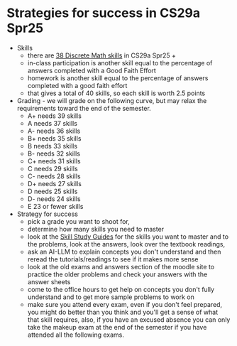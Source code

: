# Strategies for success in CS29a Spr25
* Skills
  * there are [38 Discrete Math skills](../../skills/README.md) in CS29a Spr25 +
  * in-class participation is another skill equal to the percentage of answers completed with a Good Faith Effort
  * homework is another skill equal to the percentage of answers completed with a good faith effort
  * that gives a total of 40 skills, so each skill is worth 2.5 points
* Grading - we will grade on the following curve, but may relax the requirements toward the end of the semester.
    * A+ needs 39 skills
    * A  needs 37 skills
    * A- needs 36 skills
    * B+ needs 35 skills
    * B  needs 33 skills
    * B- needs 32 skills
    * C+ needs 31 skills
    * C  needs 29 skills
    * C- needs 28 skills
    * D+ needs 27 skills
    * D  needs 25 skills
    * D- needs 24 skills
    * E  23 or fewer skills
* Strategy for success
    * pick a grade you want to shoot for,
    * determine how many skills you need to master
    * look at the [Skill Study Guides](https://github.com/tjhickey724/discrete_math/blob/main/skills/README.md) for the skills you want to master and to the problems, look at the answers, look over the textbook readings,
    * ask an AI-LLM to explain concepts you don't understand and then reread the tutorials/readings to see if it makes more sense
    * look at the old exams and answers section of the moodle site to practice the older problems and check your answers with the answer sheets
    * come to the office hours to get help on concepts you don't fully understand and to get more sample problems to work on
    * make sure you attend every exam, even if you don't feel prepared, you might do better than you think and you'll get a sense of what that skill requires,
      also, if you have an excused absence you can only take the makeup exam at the end of the semester if you have attended all the following exams.

